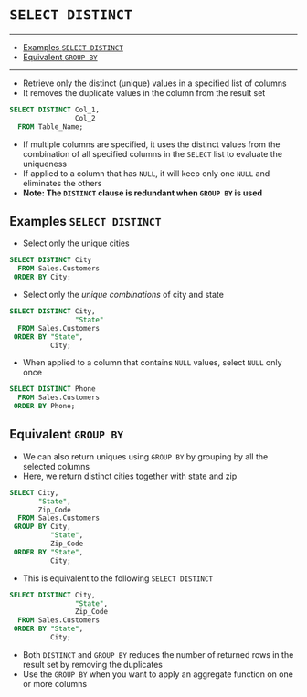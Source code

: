 # `SELECT DISTINCT`

---

- [Examples `SELECT DISTINCT`](#examples-select-distinct)
- [Equivalent `GROUP BY`](#equivalent-group-by)

---

- Retrieve only the distinct (unique) values in a specified list of columns
- It removes the duplicate values in the column from the result set

```sql
SELECT DISTINCT Col_1,
                Col_2
  FROM Table_Name;
```

- If multiple columns are specified, it uses the distinct values from the combination of all specified columns in the `SELECT` list to evaluate the uniqueness
- If applied to a column that has `NULL`, it will keep only one `NULL` and eliminates the others
- **Note: The `DISTINCT` clause is redundant when `GROUP BY` is used**

## Examples `SELECT DISTINCT`

- Select only the unique cities

```sql
SELECT DISTINCT City
  FROM Sales.Customers
 ORDER BY City;
```

- Select only the *unique combinations* of city and state

```sql
SELECT DISTINCT City,
                "State"
  FROM Sales.Customers
 ORDER BY "State",
          City;
```

- When applied to a column that contains `NULL` values, select `NULL` only once

```sql
SELECT DISTINCT Phone
  FROM Sales.Customers
 ORDER BY Phone;
```

## Equivalent `GROUP BY`

- We can also return uniques using `GROUP BY` by grouping by all the selected columns
- Here, we return distinct cities together with state and zip

```sql
SELECT City,
       "State",
       Zip_Code
  FROM Sales.Customers
 GROUP BY City,
          "State",
          Zip_Code
 ORDER BY "State",
          City;
```

- This is equivalent to the following `SELECT DISTINCT`

```sql
SELECT DISTINCT City,
                "State",
                Zip_Code
  FROM Sales.Customers
 ORDER BY "State",
          City;
```

- Both `DISTINCT` and `GROUP BY` reduces the number of returned rows in the result set by removing the duplicates
- Use the `GROUP BY` when you want to apply an aggregate function on one or more columns
